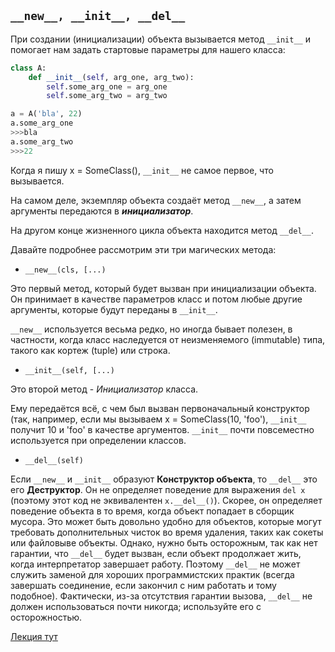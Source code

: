 ##  `__new__, __init__, __del__`

При создании (инициализации) объекта вызывается метод `__init__` и 
помогает нам задать стартовые параметры для нашего класса:

```python
class A:
    def __init__(self, arg_one, arg_two):
        self.some_arg_one = arg_one
        self.some_arg_two = arg_two

a = A('bla', 22)
a.some_arg_one
>>>bla
a.some_arg_two
>>>22
``` 
Когда я пишу x = SomeClass(), `__init__` не самое первое, что вызывается. 


На самом деле, экземпляр объекта создаёт метод `__new__`, 
а затем аргументы передаются в ***инициализатор***. 

На другом конце жизненного цикла объекта находится метод `__del__`. 

Давайте подробнее рассмотрим эти три магических метода:

- `__new__(cls, [...)`

Это первый метод, который будет вызван при инициализации объекта. 
Он принимает в качестве параметров класс и потом любые другие аргументы, 
которые будут переданы в `__init__`. 

`__new__` используется весьма редко, но иногда бывает полезен, в частности, 
когда класс наследуется от неизменяемого (immutable) типа, такого как кортеж (tuple) или строка.

- `__init__(self, [...)`

Это второй метод - *Инициализатор* класса. 

Ему передаётся всё, с чем был вызван первоначальный конструктор 
(так, например, если мы вызываем x = SomeClass(10, 'foo'), 
`__init__` получит 10 и 'foo' в качестве аргументов. `__init__` почти повсеместно используется при определении классов.

- `__del__(self)`

Если `__new__` и `__init__` образуют **Конструктор объекта**, то `__del__` это его **Деструктор**.
Он не определяет поведение для выражения `del x` 
(поэтому этот код не эквивалентен `x.__del__()`). 
Скорее, он определяет поведение объекта в то время, когда объект попадает в сборщик мусора. 
Это может быть довольно удобно для объектов, которые могут требовать дополнительных чисток во 
время удаления, таких как сокеты или файловыве объекты. 
Однако, нужно быть осторожным, так как нет гарантии, что `__del__` будет вызван, 
если объект продолжает жить, когда интерпретатор завершает работу. 
Поэтому `__del__` не может служить заменой для хороших программистских практик 
(всегда завершать соединение, если закончил с ним работать и тому подобное). 
Фактически, из-за отсутствия гарантии вызова, `__del__` не должен использоваться почти никогда; 
используйте его с осторожностью.

[Лекция тут](https://github.com/PonomaryovVladyslav/PythonCources/blob/master/lesson16.md)
